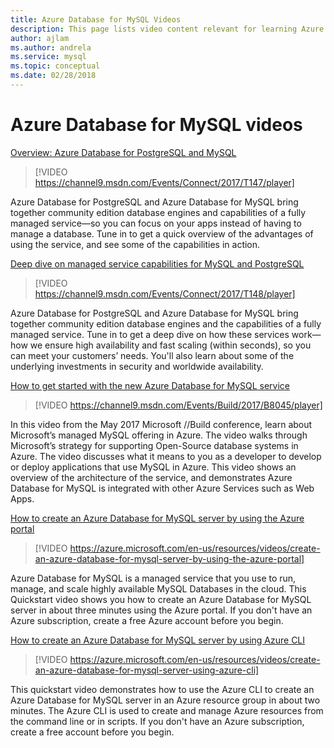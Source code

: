 ```yaml
---
title: Azure Database for MySQL Videos
description: This page lists video content relevant for learning Azure Database for MySQL, Microsoft’s managed MySQL offering in Azure.
author: ajlam
ms.author: andrela
ms.service: mysql
ms.topic: conceptual
ms.date: 02/28/2018
---
```

# Azure Database for MySQL videos

[Overview: Azure Database for PostgreSQL and MySQL](https://channel9.msdn.com/Events/Connect/2017/T147)

>[!VIDEO https://channel9.msdn.com/Events/Connect/2017/T147/player]

Azure Database for PostgreSQL and Azure Database for MySQL bring together community edition database engines and capabilities of a fully managed service—so you can focus on your apps instead of having to manage a database. Tune in to get a quick overview of the advantages of using the service, and see some of the capabilities in action.

[Deep dive on managed service capabilities for MySQL and PostgreSQL](https://channel9.msdn.com/Events/Connect/2017/T148)

>[!VIDEO https://channel9.msdn.com/Events/Connect/2017/T148/player]

Azure Database for PostgreSQL and Azure Database for MySQL bring together community edition database engines and the capabilities of a fully managed service. Tune in to get a deep dive on how these services work—how we ensure high availability and fast scaling (within seconds), so you can meet your customers’ needs. You'll also learn about some of the underlying investments in security and worldwide availability.

[How to get started with the new Azure Database for MySQL service](https://channel9.msdn.com/events/Build/2017/B8045)

>[!VIDEO https://channel9.msdn.com/Events/Build/2017/B8045/player]

In this video from the May 2017 Microsoft //Build conference, learn about Microsoft’s managed MySQL offering in Azure. The video walks through Microsoft’s strategy for supporting Open-Source database systems in Azure. The video discusses what it means to you as a developer to develop or deploy applications that use MySQL in Azure. This video shows an overview of the architecture of the service, and demonstrates Azure Database for MySQL is integrated with other Azure Services such as Web Apps.

[How to create an Azure Database for MySQL server by using the Azure portal](https://docs.microsoft.com/en-us/azure/mysql/quickstart-create-mysql-server-database-using-azure-portal)

>[!VIDEO https://azure.microsoft.com/en-us/resources/videos/create-an-azure-database-for-mysql-server-by-using-the-azure-portal]

Azure Database for MySQL is a managed service that you use to run, manage, and scale highly available MySQL Databases in the cloud. This Quickstart video shows you how to create an Azure Database for MySQL server in about three minutes using the Azure portal. If you don't have an Azure subscription, create a free Azure account before you begin.

[How to create an Azure Database for MySQL server by using Azure CLI](https://docs.microsoft.com/en-us/azure/mysql/quickstart-create-mysql-server-database-using-azure-cli)

>[!VIDEO https://azure.microsoft.com/en-us/resources/videos/create-an-azure-database-for-mysql-server-using-azure-cli]

This quickstart video demonstrates how to use the Azure CLI to create an Azure Database for MySQL server in an Azure resource group in about two minutes. The Azure CLI is used to create and manage Azure resources from the command line or in scripts. If you don't have an Azure subscription, create a free account before you begin.
